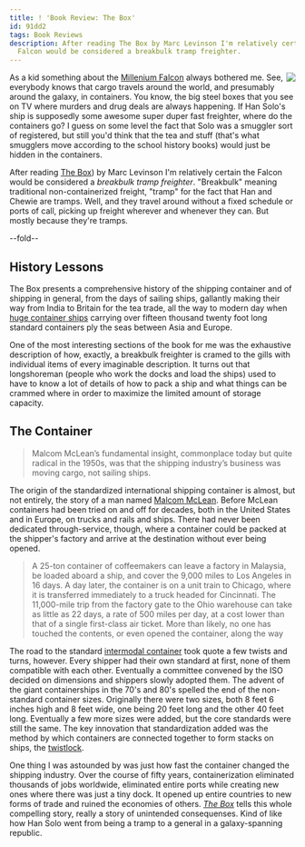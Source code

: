 ```yaml
---
title: ! 'Book Review: The Box'
id: 91dd2
tags: Book Reviews
description: After reading The Box by Marc Levinson I'm relatively certain the Millenium
  Falcon would be considered a breakbulk tramp freighter.
---
```


[falcon]: http://en.wikipedia.org/wiki/Millennium_Falcon
[box]: http://www.amazon.com/gp/product/B003U2TR5O/
[ebba maersk]: http://en.wikipedia.org/wiki/Ebba_Mærsk
[mclean]: http://en.wikipedia.org/wiki/Malcom_McLean
[intermodal]: http://en.wikipedia.org/wiki/Intermodal_container
[twistlock]: http://en.wikipedia.org/wiki/Twistlock

<p>
<a href="http://www.amazon.com/gp/product/B003U2TR5O/" class="thumbnail" style="float:right;"><img border="0" src="http://ecx.images-amazon.com/images/I/51%2BcvYn2lwL._SL160_.jpg" ></a>
As a kid something about the <a href="http://en.wikipedia.org/wiki/millennium_falcon">Millenium Falcon</a> always bothered me. See, everybody knows that cargo travels around the world, and presumably around the galaxy, in containers. You know, the big steel boxes that you see on TV where murders and drug deals are always happening. If Han Solo's ship is supposedly some awesome super duper fast freighter, where do the containers go? I guess on some level the fact that Solo was a smuggler sort of registered, but still you'd think that the tea and stuff (that's what smugglers move according to the school history books) would just be hidden in the containers.

After reading [The Box][box]) by Marc Levinson I'm relatively certain the Falcon would be considered a *breakbulk tramp freighter*. "Breakbulk" meaning traditional non-containerized freight, "tramp" for the fact that Han and Chewie are tramps. Well, and they travel around without a fixed schedule or ports of call, picking up freight wherever and whenever they can. But mostly because they're tramps.

--fold--

## History Lessons

The Box presents a comprehensive history of the shipping container and of shipping in general, from the days of sailing ships, gallantly making their way from India to Britain for the tea trade, all the way to modern day when [huge container ships][ebba maersk] carrying over fifteen thousand twenty foot long standard containers ply the seas between Asia and Europe.

One of the most interesting sections of the book for me was the exhaustive description of how, exactly, a breakbulk freighter is cramed to the gills with individual items of every imaginable description. It turns out that longshoreman (people who work the docks and load the ships) used to have to know a lot of details of how to pack a ship and what things can be crammed where in order to maximize the limited amount of storage capacity.

## The Container

>Malcom McLean’s fundamental insight, commonplace today but quite radical in the 1950s, was that the shipping industry’s business was moving cargo, not sailing ships.

The origin of the standardized international shipping container is almost, but not entirely, the story of a man named [Malcom McLean][mclean]. Before McLean containers had been tried on and off for decades, both in the United States and in Europe, on trucks and rails and ships. There had never been dedicated through-service, though, where a container could be packed at the shipper's factory and arrive at the destination without ever being opened.

> A 25-ton container of coffeemakers can leave a factory in Malaysia, be loaded aboard a ship, and cover the 9,000 miles to Los Angeles in 16 days. A day later, the container is on a unit train to Chicago, where it is transferred immediately to a truck headed for Cincinnati. The 11,000-mile trip from the factory gate to the Ohio warehouse can take as little as 22 days, a rate of 500 miles per day, at a cost lower than that of a single first-class air ticket. More than likely, no one has touched the contents, or even opened the container, along the way

The road to the standard [intermodal container][intermodal] took quote a few twists and turns, however. Every shipper had their own standard at first, none of them compatible with each other. Eventually a committee convened by the ISO decided on dimensions and shippers slowly adopted them. The advent of the giant containerships in the 70's and 80's spelled the end of the non-standard container sizes. Originally there were two sizes, both 8 feet 6 inches high and 8 feet wide, one being 20 feet long and the other 40 feet long. Eventually a few more sizes were added, but the core standards were still the same. The key innovation that standardization added was the method by which containers are connected together to form stacks on ships, the [twistlock][].

One thing I was astounded by was just how fast the container changed the shipping industry. Over the course of fifty years, containerization eliminated thousands of jobs worldwide, eliminated entire ports while creating new ones where there was just a tiny dock. It opened up entire countries to new forms of trade and ruined the economies of others. *[The Box][box]* tells this whole compelling story, really a story of unintended consequenses. Kind of like how Han Solo went from being a tramp to a general in a galaxy-spanning republic.

